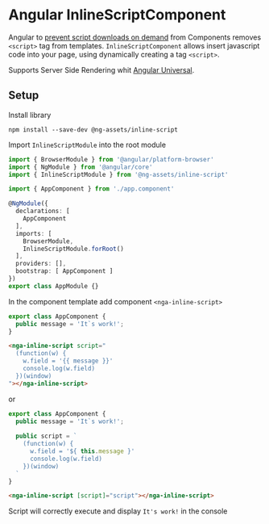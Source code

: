 # Angular InlineScriptComponent

Angular to [prevent script downloads on demand](https://github.com/angular/angular/issues/4903#issuecomment-151073263) from Components removes `<script>` tag from templates. `InlineScriptComponent` allows insert javascript code into your page, using dynamically creating a tag `<script>`.

Supports Server Side Rendering whit [Angular Universal](https://angular.io/guide/universal).

## Setup
Install library
```
npm install --save-dev @ng-assets/inline-script
```
Import `InlineScriptModule` into the root module

```typescript
import { BrowserModule } from '@angular/platform-browser'
import { NgModule } from '@angular/core'
import { InlineScriptModule } from '@ng-assets/inline-script'

import { AppComponent } from './app.component'

@NgModule({
  declarations: [
    AppComponent
  ],
  imports: [
    BrowserModule,
    InlineScriptModule.forRoot()
  ],
  providers: [],
  bootstrap: [ AppComponent ]
})
export class AppModule {}
```
In the component template add component `<nga-inline-script>`
```typescript
export class AppComponent {
  public message = 'It`s work!';
}
```
```html
<nga-inline-script script="
  (function(w) {
    w.field = '{{ message }}'
    console.log(w.field)
  })(window)
"></nga-inline-script>
```
or
```typescript
export class AppComponent {
  public message = 'It`s work!';
  
  public script = `
    (function(w) {
      w.field = '${ this.message }'
      console.log(w.field)
    })(window)
  `
}
```
```html
<nga-inline-script [script]="script"></nga-inline-script>
```
Script will correctly execute and display `It's work!` in the console

